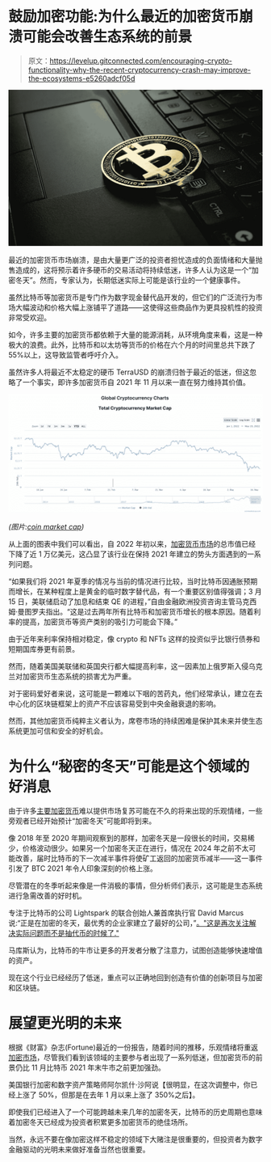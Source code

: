 # 鼓励加密功能:为什么最近的加密货币崩溃可能会改善生态系统的前景

> 原文：<https://levelup.gitconnected.com/encouraging-crypto-functionality-why-the-recent-cryptocurrency-crash-may-improve-the-ecosystems-e5260adcf05d>

![](img/8d7a05765136f331d90b1b0af79b3556.png)

最近的加密货币市场崩溃，是由大量更广泛的投资者担忧造成的负面情绪和大量抛售造成的，这将预示着许多硬币的交易活动将持续低迷，许多人认为这是一个“加密冬天”。然而，专家认为，长期低迷实际上可能是该行业的一个健康事件。

虽然比特币等加密货币是专门作为数字现金替代品开发的，但它们的广泛流行为市场大幅波动和价格大幅上涨铺平了道路——这使得这些商品作为更具投机性的投资非常受欢迎。

如今，许多主要的加密货币都依赖于大量的能源消耗，从环境角度来看，这是一种极大的浪费。此外，比特币和以太坊等货币的价格在六个月的时间里总共下跌了 55%以上，这导致监管者呼吁介入。

虽然许多人将最近不太稳定的硬币 TerraUSD 的崩溃归咎于最近的低迷，但这忽略了一个事实，即许多加密货币自 2021 年 11 月以来一直在努力维持其价值。

![](img/85576593ee0cb8969f815a7983b053e8.png)

*(图片:*[*coin market cap*](https://coinmarketcap.com/charts/)*)*

从上面的图表中我们可以看出，自 2022 年初以来，[加密货币市场](https://en.freedom24.com/ideas/11841-cryptocurrency-for-portfolio-diversification)的总市值已经下降了近 1 万亿美元，这凸显了该行业在保持 2021 年建立的势头方面遇到的一系列问题。

“如果我们将 2021 年夏季的情况与当前的情况进行比较，当时比特币因通胀预期而增长，在某种程度上是黄金的临时数字替代品，有一个重要区别值得强调；3 月 15 日，美联储启动了加息和结束 QE 的进程，”自由金融欧洲投资咨询主管马克西姆·曼图罗夫指出。“这是过去两年所有比特币和加密货币增长的根本原因。随着利率的提高，加密货币等资产类别的吸引力可能会下降。”

由于近年来利率保持相对稳定，像 crypto 和 NFTs 这样的投资似乎比银行债券和短期国库券更有前景。

然而，随着美国美联储和英国央行都大幅提高利率，这一因素加上俄罗斯入侵乌克兰对加密货币生态系统的损害尤为严重。

对于密码爱好者来说，这可能是一颗难以下咽的苦药丸，他们经常承认，建立在去中心化的区块链框架上的资产不应该容易受到中央金融衰退的影响。

然而，其他加密货币纯粹主义者认为，席卷市场的持续困难是保护其未来并使生态系统更加可信和安全的好机会。

# 为什么“秘密的冬天”可能是这个领域的好消息

由于许多[主要加密货币](/the-7-types-of-cryptocurrencies-you-must-know-3b26b2ce0eb8)难以提供市场复苏可能在不久的将来出现的乐观情绪，一些旁观者已经开始预计“加密冬天”可能即将到来。

像 2018 年至 2020 年期间观察到的那样，加密冬天是一段很长的时间，交易稀少，价格波动很少。如果另一个加密冬天正在进行，情况在 2024 年之前不太可能改善，届时比特币的下一次减半事件将使矿工返回的加密货币减半——这一事件引发了 BTC 2021 年令人印象深刻的价格上涨。

尽管潜在的冬季听起来像是一件消极的事情，但分析师们表示，这可能是生态系统进行急需改善的好时机。

专注于比特币的公司 Lightspark 的联合创始人兼首席执行官 David Marcus 说:“正是在加密的冬天，最优秀的企业家建立了最好的公司，”[。"这是再次关注解决实际问题而不是抽代币的时候了."](https://www.verdict.co.uk/cryptocurrency-winter-is-it-coming/)

马库斯认为，比特币的牛市让更多的开发者分散了注意力，试图创造能够快速增值的资产。

现在这个行业已经经历了低迷，重点可以正确地回到创造有价值的创新项目与加密和区块链。

# 展望更光明的未来

根据《财富》杂志(Fortune)最近的一份报告，随着时间的推移，乐观情绪将重返[加密市场](/where-should-you-keep-your-cryptocurrencies-eb29df78191b)，尽管我们看到该领域的主要参与者出现了一系列低迷，但加密货币的前景仍比 11 月比特币 2021 年末牛市之前更加强劲。

美国银行加密和数字资产策略师阿尔凯什·沙阿说【很明显，在这次调整中，你已经上涨了 50%，但那是在去年 1 月以来上涨了 350%之后】。

即使我们已经进入了一个可能跨越未来几年的加密冬天，比特币的历史周期也意味着加密冬天已经成为投资者积累更多加密货币的绝佳场所。

当然，永远不要在像加密这样不稳定的领域下大赌注是很重要的，但投资者为数字金融驱动的光明未来做好准备当然也很重要。